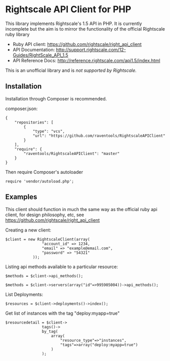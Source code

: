 # Rightscale API Client for PHP

This library implements Rightscale's 1.5 API in PHP.  It is currently incomplete
but the aim is to mirror the functionality of the official Rightscale ruby library

- Ruby API client: https://github.com/rightscale/right_api_client
- API Documentation: http://support.rightscale.com/12-Guides/RightScale_API_1.5
- API Reference Docs: http://reference.rightscale.com/api1.5/index.html

This is an unofficial library and is *not supported by Rightscale.*

## Installation

Installation through Composer is recommended.

composer.json:
```
{
    "repositories": [
        {
            "type": "vcs",
            "url": "https://github.com/raventools/RightscaleAPIClient"
        }
    ],
	"require": {
		"raventools/RightscaleAPIClient": "master"
	}
}
```

Then require Composer's autoloader
```
require 'vendor/autoload.php';
```

## Examples

This client should function in much the same way as the official ruby api client, 
for design philosophy, etc, see https://github.com/rightscale/right_api_client

Creating a new client:
```
$client = new RightscaleClient(array(
                "account_id" => 1234,
                "email" => "example@email.com",
                "password" => "54321"
            ));
```

Listing api methods available to a particular resource:
```
$methods = $client->api_methods();

$methods = $client->servers(array("id"=>995905004))->api_methods();
```

List Deployments:
```
$resources = $client->deployments()->index();
```

Get list of instances with the tag "deploy:myapp=true"
```
$resourcedetail = $client->
				tags()->
				by_tag(
					array(
						"resource_type"=>"instances",
						"tags"=>array("deploy:myapp=true")
					)
				);
```
